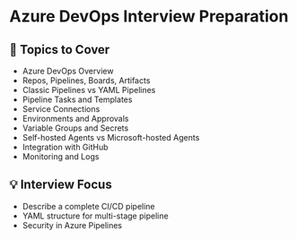 # Azure DevOps Interview Preparation

## 📌 Topics to Cover

- Azure DevOps Overview
- Repos, Pipelines, Boards, Artifacts
- Classic Pipelines vs YAML Pipelines
- Pipeline Tasks and Templates
- Service Connections
- Environments and Approvals
- Variable Groups and Secrets
- Self-hosted Agents vs Microsoft-hosted Agents
- Integration with GitHub
- Monitoring and Logs

## 💡 Interview Focus

- Describe a complete CI/CD pipeline
- YAML structure for multi-stage pipeline
- Security in Azure Pipelines
